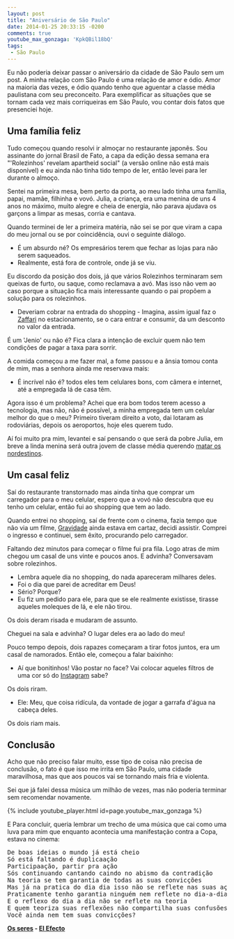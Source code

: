 ```yaml
---
layout: post
title: "Aniversário de São Paulo"
date: 2014-01-25 20:33:15 -0200
comments: true
youtube_max_gonzaga: 'KpkQBil18bQ'
tags:
 - São Paulo
---
```


Eu não poderia deixar passar o aniversário da cidade de São Paulo sem um post.
A minha relação com São Paulo é uma relação de amor e ódio. Amor na maioria das
vezes, e ódio quando tenho que aguentar a classe média paulistana com seu
preconceito. Para exemplificar as situações que se tornam cada vez mais
corriqueiras em São Paulo, vou contar dois fatos que presenciei hoje.

## Uma família feliz

Tudo começou quando resolvi ir almoçar no restaurante japonês. Sou assinante do
jornal Brasil de Fato, a capa da edição dessa semana era "'Rolezinhos'
revelam apartheid social" (a versão online não está mais disponível) e eu ainda
não tinha tido tempo de ler, então levei para ler durante o almoço.

Sentei na primeira mesa, bem perto da porta, ao meu lado tinha uma família,
papai, mamãe, filhinha e vovó. Julia, a criança, era uma menina de uns 4 anos
no máximo, muito alegre e cheia de energia, não parava ajudava os garçons a
limpar as mesas, corria e cantava.

Quando terminei de ler a primeira matéria, não sei se por que viram a capa do
meu jornal ou se por coincidência, ouvi o seguinte diálogo.

- É um absurdo né? Os empresários terem que fechar as lojas para não serem
saqueados.
- Realmente, está fora de controle, onde já se viu.

Eu discordo da posição dos dois, já que vários Rolezinhos terminaram sem
queixas de furto, ou saque, como reclamava a avó. Mas isso não vem ao caso
porque a situação fica mais interessante quando o pai propõem a solução para os
rolezinhos.

- Deveriam cobrar na entrada do shopping - Imagina, assim igual faz o
[Zaffari][zaffari] no estacionamento, se o cara entrar e consumir, da um
desconto no valor da entrada.

É um 'Jenio' ou não é? Fica clara a intenção de excluir quem não tem condições
de pagar a taxa para sorrir.

A comida começou a me fazer mal, a fome passou e a ânsia tomou conta de mim,
mas a senhora ainda me reservava mais:

- É incrível não é? todos eles tem celulares bons, com câmera e internet,
até a empregada lá de casa têm.

Agora isso é um problema? Achei que era bom todos terem acesso a tecnologia,
mas não, não é possível, a minha empregada tem um celular melhor do que o meu?
Primeiro tiveram direito a voto, dai lotaram as rodoviárias, depois os
aeroportos, hoje eles querem tudo.

Aí foi muito pra mim, levantei e saí pensando o que será da pobre Julia, em
breve a linda menina será outra jovem de classe média querendo [matar os
nordestinos][matar-nordestinos].

## Um casal feliz

Saí do restaurante transtornado mas ainda tinha que comprar um carregador para
o meu celular, espero que a vovó não descubra que eu tenho um celular, então
fui ao shopping que tem ao lado.

Quando entrei no shopping, saí de frente com o cinema, fazia tempo que não via
um filme, [Gravidade][gravidade] ainda estava em cartaz, decidi assistir.
Comprei o ingresso e continuei, sem êxito, procurando pelo carregador.

Faltando dez minutos para começar o filme fui pra fila. Logo atras de mim
chegou um casal de uns vinte e poucos anos. E advinha? Conversavam sobre
rolezinhos.

- Lembra aquele dia no shopping, do nada apareceram milhares deles.
- Foi o dia que parei de acreditar em Deus!
- Sério? Porque?
- Eu fiz um pedido para ele, para que se ele realmente existisse, tirasse
aqueles moleques de lá, e ele não tirou.

Os dois deram risada e mudaram de assunto.

Cheguei na sala e advinha? O lugar deles era ao lado do meu!

Pouco tempo depois, dois rapazes começaram a tirar fotos juntos, era um casal
de namorados. Então ele, começou a falar baixinho:

- Aí que bonitinhos! Vão postar no face? Vai colocar aqueles filtros de
uma cor só do [Instagram][instagram] sabe?

Os dois riram.

- Ele: Meu, que coisa ridícula, da vontade de jogar a garrafa d'água na cabeça
deles.

Os dois riam mais.

## Conclusão

Acho que não preciso falar muito, esse tipo de coisa não precisa de conclusão,
o fato é que isso me irrita em São Paulo, uma cidade maravilhosa, mas que aos
poucos vai se tornando mais fria e violenta.

Sei que já falei dessa música um milhão de vezes, mas não poderia terminar sem
recomendar novamente.

{% include youtube_player.html id=page.youtube_max_gonzaga %}

E Para concluir, queria lembrar um trecho de uma música que cai como uma luva
para mim que enquanto acontecia uma manifestação contra a Copa, estava no
cinema:

<pre>
De boas ideias o mundo já está cheio
Só está faltando é duplicaação
Participaação, partir pra ação
Sós continuando cantando caindo no abismo da contradição
Na teoria se tem garantia de todas as suas convicções
Mas já na pratica do dia dia isso não se reflete nas suas ações
Praticamente tenho garantia ninguém nem reflete no dia-a-dia
E o reflexo do dia a dia não se reflete na teoria
E quem teoriza suas reflexões não compartilha suas confusões
Você ainda nem tem suas convicções?
</pre>

**[Os seres][os-seres] - [El Efecto][el-efecto]**

[bf-569]: http://www.brasildefato.com.br/node/27182
[zaffari]: http://www2.zaffari.com.br/
[matar-nordestinos]: http://jornalggn.com.br/blog/luisnassif/estudante-que-pediu-para-matar-nordestinos-e-condenada
[gravidade]: http://www.imdb.com/title/tt1454468/
[instagram]: http://instagram.com/
[el-efecto]: http://www.elefecto.com.br/
[os-seres]: http://www.elefecto.com.br/musicas/os-seres.php

